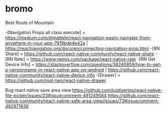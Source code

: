# bromo
Best Route of Mountain

-[Navigation Props all class execute] = https://medium.com/@mattehr/react-navigation-easily-navigate-from-anywhere-in-your-app-7919bde4e42a | https://reactnavigation.org/docs/en/connecting-navigation-prop.html
-[RN Share] = https://github.com/react-native-community/react-native-share
-[RN Rate] = https://www.npmjs.com/package/react-native-rate
-[RN Get Device Info] = https://stackoverflow.com/questions/38240859/how-to-get-a-versionname-in-react-native-app-on-android | https://github.com/react-native-community/react-native-device-info
-[Drawer] = https://github.com/root-two/react-native-drawer

Bug react native save area view
https://github.com/luisfuertes/react-native-file-picker/issues/23#issuecomment-491249584
https://github.com/react-native-community/react-native-safe-area-view/issues/73#issuecomment-492971839